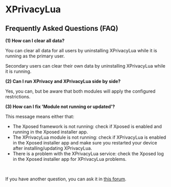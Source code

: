 XPrivacyLua
===========

Frequently Asked Questions (FAQ)
--------------------------------

<a name="FAQ1"></a>
**(1) How can I clear all data?**

You can clear all data for all users by uninstalling XPrivacyLua while it is running as the primary user.

Secondary users can clear their own data by uninstalling XPrivacyLua while it is running.

<a name="FAQ2"></a>
**(2) Can I run XPrivacy and XPrivacyLua side by side?**

Yes, you can, but be aware that both modules will apply the configured restrictions.

<a name="FAQ3"></a>
**(3) How can I fix 'Module not running or updated'?**

This message means either that:

* The Xposed framework is not running: check if Xposed is enabled and running in the Xposed installer app.
* The XPrivacyLua module is not running: check if XPrivacyLua is enabled in the Xposed installer app and make sure you restarted your device after installing/updating XPrivacyLua.
* There is a problem with the XPrivacyLua service: check the Xposed log in the Xposed installer app for XPrivacyLua problems.

<br>

If you have another question, you can ask it in [this forum](https://forum.xda-developers.com/xposed/modules/xprivacylua6-0-android-privacy-manager-t3730663).
